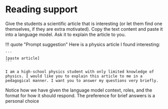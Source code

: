 # Reading support

Give the students a scientific article that is interesting (or let them find one themselves, if they are extra motivated). Copy the text content and paste it into a language model. Ask it to explain the article to you. 

!!! quote "Prompt suggestion"
    Here is a physics article I found interesting:

    ```
    [paste article]
    ```

    I am a high-school physics student with only limited knowledge of physics. I would like you to explain this article to me in a pedagogical manner. I want you to answer my questions very briefly.

Notice how we have given the language model context, roles, and the format for how it should respond. The preference for brief answers is a personal choice

